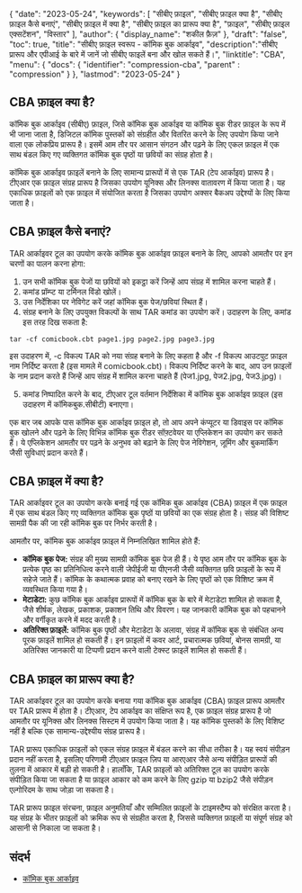 {
"date": "2023-05-24",
  "keywords": [
"सीबीए फ़ाइल",
"सीबीए फ़ाइल क्या है",
"सीबीए फ़ाइल कैसे बनाएं",
"सीबीए फ़ाइल में क्या है",
"सीबीए फ़ाइल का प्रारूप क्या है",
"फ़ाइल",
"सीबीए फ़ाइल एक्सटेंशन",
"विस्तार"
],
  "author": {
"display_name": "शकील फ़ैज़"
},
"draft": "false",
"toc": true,
"title": "सीबीए फ़ाइल स्वरूप - कॉमिक बुक आर्काइव",
  "description":"सीबीए प्रारूप और एपीआई के बारे में जानें जो सीबीए फाइलें बना और खोल सकते हैं।",
"linktitle": "CBA",
  "menu": {
    "docs": {
      "identifier": "compression-cba",
"parent" : "compression"
}
},
"lastmod": "2023-05-24"
}

## CBA फ़ाइल क्या है?

कॉमिक बुक आर्काइव (सीबीए) फ़ाइल, जिसे कॉमिक बुक आर्काइव या कॉमिक बुक रीडर फ़ाइल के रूप में भी जाना जाता है, डिजिटल कॉमिक पुस्तकों को संग्रहीत और वितरित करने के लिए उपयोग किया जाने वाला एक लोकप्रिय प्रारूप है। इसमें आम तौर पर आसान संगठन और पढ़ने के लिए एकल फ़ाइल में एक साथ बंडल किए गए व्यक्तिगत कॉमिक बुक पृष्ठों या छवियों का संग्रह होता है।

कॉमिक बुक आर्काइव फ़ाइलें बनाने के लिए सामान्य प्रारूपों में से एक TAR (टेप आर्काइव) प्रारूप है। टीएआर एक फ़ाइल संग्रह प्रारूप है जिसका उपयोग यूनिक्स और लिनक्स वातावरण में किया जाता है। यह एकाधिक फ़ाइलों को एक फ़ाइल में संयोजित करता है जिसका उपयोग अक्सर बैकअप उद्देश्यों के लिए किया जाता है।

## CBA फ़ाइल कैसे बनाएं?

TAR आर्काइवर टूल का उपयोग करके कॉमिक बुक आर्काइव फ़ाइल बनाने के लिए, आपको आमतौर पर इन चरणों का पालन करना होगा:

1. उन सभी कॉमिक बुक पेजों या छवियों को इकट्ठा करें जिन्हें आप संग्रह में शामिल करना चाहते हैं।
2. कमांड प्रॉम्प्ट या टर्मिनल विंडो खोलें।
3. उस निर्देशिका पर नेविगेट करें जहां कॉमिक बुक पेज/छवियां स्थित हैं।
4. संग्रह बनाने के लिए उपयुक्त विकल्पों के साथ TAR कमांड का उपयोग करें। उदाहरण के लिए, कमांड इस तरह दिख सकता है:

```
tar -cf comicbook.cbt page1.jpg page2.jpg page3.jpg
```

इस उदाहरण में, -c विकल्प TAR को नया संग्रह बनाने के लिए कहता है और -f विकल्प आउटपुट फ़ाइल नाम निर्दिष्ट करता है (इस मामले में comicbook.cbt)। विकल्प निर्दिष्ट करने के बाद, आप उन फ़ाइलों के नाम प्रदान करते हैं जिन्हें आप संग्रह में शामिल करना चाहते हैं (पेज1.jpg, पेज2.jpg, पेज3.jpg)।

5. कमांड निष्पादित करने के बाद, टीएआर टूल वर्तमान निर्देशिका में कॉमिक बुक आर्काइव फ़ाइल (इस उदाहरण में कॉमिकबुक.सीबीटी) बनाएगा।

एक बार जब आपके पास कॉमिक बुक आर्काइव फ़ाइल हो, तो आप अपने कंप्यूटर या डिवाइस पर कॉमिक बुक खोलने और पढ़ने के लिए विभिन्न कॉमिक बुक रीडर सॉफ़्टवेयर या एप्लिकेशन का उपयोग कर सकते हैं। ये एप्लिकेशन आमतौर पर पढ़ने के अनुभव को बढ़ाने के लिए पेज नेविगेशन, ज़ूमिंग और बुकमार्किंग जैसी सुविधाएं प्रदान करते हैं।

## CBA फ़ाइल में क्या है?

TAR आर्काइवर टूल का उपयोग करके बनाई गई एक कॉमिक बुक आर्काइव (CBA) फ़ाइल में एक फ़ाइल में एक साथ बंडल किए गए व्यक्तिगत कॉमिक बुक पृष्ठों या छवियों का एक संग्रह होता है। संग्रह की विशिष्ट सामग्री पैक की जा रही कॉमिक बुक पर निर्भर करती है।

आमतौर पर, कॉमिक बुक आर्काइव फ़ाइल में निम्नलिखित शामिल होते हैं:

- **कॉमिक बुक पेज:** संग्रह की मुख्य सामग्री कॉमिक बुक पेज ही हैं। ये पृष्ठ आम तौर पर कॉमिक बुक के प्रत्येक पृष्ठ का प्रतिनिधित्व करने वाली जेपीईजी या पीएनजी जैसी व्यक्तिगत छवि फ़ाइलों के रूप में सहेजे जाते हैं। कॉमिक के कथात्मक प्रवाह को बनाए रखने के लिए पृष्ठों को एक विशिष्ट क्रम में व्यवस्थित किया गया है।
- **मेटाडेटा:** कुछ कॉमिक बुक आर्काइव प्रारूपों में कॉमिक बुक के बारे में मेटाडेटा शामिल हो सकता है, जैसे शीर्षक, लेखक, प्रकाशक, प्रकाशन तिथि और विवरण। यह जानकारी कॉमिक बुक को पहचानने और वर्गीकृत करने में मदद करती है।
- **अतिरिक्त फ़ाइलें:** कॉमिक बुक पृष्ठों और मेटाडेटा के अलावा, संग्रह में कॉमिक बुक से संबंधित अन्य पूरक फ़ाइलें शामिल हो सकती हैं। इन फ़ाइलों में कवर आर्ट, प्रचारात्मक छवियां, बोनस सामग्री, या अतिरिक्त जानकारी या टिप्पणी प्रदान करने वाली टेक्स्ट फ़ाइलें शामिल हो सकती हैं।

## CBA फ़ाइल का प्रारूप क्या है?

TAR आर्काइवर टूल का उपयोग करके बनाया गया कॉमिक बुक आर्काइव (CBA) फ़ाइल प्रारूप आमतौर पर TAR प्रारूप में होता है। टीएआर, टेप आर्काइव का संक्षिप्त रूप है, एक फ़ाइल संग्रह प्रारूप है जो आमतौर पर यूनिक्स और लिनक्स सिस्टम में उपयोग किया जाता है। यह कॉमिक पुस्तकों के लिए विशिष्ट नहीं है बल्कि एक सामान्य-उद्देश्यीय संग्रह प्रारूप है।

TAR प्रारूप एकाधिक फ़ाइलों को एकल संग्रह फ़ाइल में बंडल करने का सीधा तरीका है। यह स्वयं संपीड़न प्रदान नहीं करता है, इसलिए परिणामी टीएआर फ़ाइल ज़िप या आरएआर जैसे अन्य संपीड़ित प्रारूपों की तुलना में आकार में बड़ी हो सकती है। हालाँकि, TAR फ़ाइलों को अतिरिक्त टूल का उपयोग करके संपीड़ित किया जा सकता है या फ़ाइल आकार को कम करने के लिए gzip या bzip2 जैसे संपीड़न एल्गोरिदम के साथ जोड़ा जा सकता है।

TAR प्रारूप फ़ाइल संरचना, फ़ाइल अनुमतियाँ और सम्मिलित फ़ाइलों के टाइमस्टैम्प को संरक्षित करता है। यह संग्रह के भीतर फ़ाइलों को क्रमिक रूप से संग्रहीत करता है, जिससे व्यक्तिगत फ़ाइलों या संपूर्ण संग्रह को आसानी से निकाला जा सकता है।

## संदर्भ
* [कॉमिक बुक आर्काइव](https://en.wikipedia.org/wiki/Comic_book_archive)

